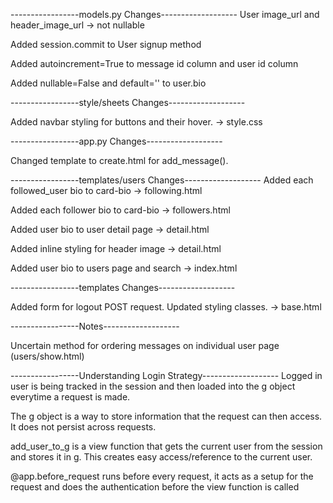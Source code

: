 -----------------models.py Changes-------------------
User image_url and header_image_url -> not nullable

Added session.commit to User signup method

Added autoincrement=True to message id column and user id column

Added nullable=False and default='' to user.bio


-----------------style/sheets Changes-------------------

Added navbar styling for buttons and their hover. -> style.css

-----------------app.py Changes-------------------

Changed template to create.html for add_message().


-----------------templates/users Changes-------------------
Added each followed_user bio to card-bio -> following.html

Added each follower bio to card-bio -> followers.html

Added user bio to user detail page -> detail.html

Added inline styling for header image -> detail.html

Added user bio to users page and search -> index.html


-----------------templates Changes-------------------

Added form for logout POST request. Updated styling classes. -> base.html


-----------------Notes-------------------

Uncertain method for ordering messages on individual user page (users/show.html)


-----------------Understanding Login Strategy-------------------
Logged in user is being tracked in the session and then loaded into the g object everytime a request is made.

The g object is a way to store information that the request can then access. It does not persist across requests.

add_user_to_g is a view function that gets the current user from the session and stores it in g. This creates easy access/reference to the current user.

@app.before_request runs before every request, it acts as a setup for the request and does the authentication before the view function is called


